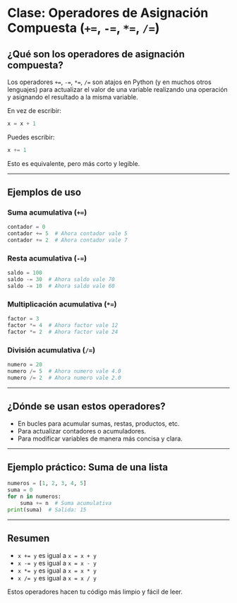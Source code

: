 # Clase: Operadores de Asignación Compuesta (`+=`, `-=`, `*=`, `/=`)

## ¿Qué son los operadores de asignación compuesta?

Los operadores `+=`, `-=`, `*=`, `/=` son atajos en Python (y en muchos otros lenguajes) para actualizar el valor de una variable realizando una operación y asignando el resultado a la misma variable.

En vez de escribir:

```python
x = x + 1
```

Puedes escribir:

```python
x += 1
```

Esto es equivalente, pero más corto y legible.

---

## Ejemplos de uso

### Suma acumulativa (`+=`)

```python
contador = 0
contador += 5  # Ahora contador vale 5
contador += 2  # Ahora contador vale 7
```

### Resta acumulativa (`-=`)

```python
saldo = 100
saldo -= 30  # Ahora saldo vale 70
saldo -= 10  # Ahora saldo vale 60
```

### Multiplicación acumulativa (`*=`)

```python
factor = 3
factor *= 4  # Ahora factor vale 12
factor *= 2  # Ahora factor vale 24
```

### División acumulativa (`/=`)

```python
numero = 20
numero /= 5  # Ahora numero vale 4.0
numero /= 2  # Ahora numero vale 2.0
```

---

## ¿Dónde se usan estos operadores?

- En bucles para acumular sumas, restas, productos, etc.
- Para actualizar contadores o acumuladores.
- Para modificar variables de manera más concisa y clara.

---

## Ejemplo práctico: Suma de una lista

```python
numeros = [1, 2, 3, 4, 5]
suma = 0
for n in numeros:
    suma += n  # Suma acumulativa
print(suma)  # Salida: 15
```

---

## Resumen

- `x += y` es igual a `x = x + y`
- `x -= y` es igual a `x = x - y`
- `x *= y` es igual a `x = x * y`
- `x /= y` es igual a `x = x / y`

Estos operadores hacen tu código más limpio y fácil de leer.
